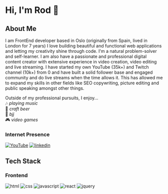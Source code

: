 # Hi, I'm Rod 👋  

## About Me 

I am FrontEnd developer based in Oslo (originally from Spain, lived in London for 7 years) I love building beautiful and functional web applications and letting my creativity shine through code. I'm a natural problem-solver and self-learner. I am also have a passionate and professional digital content creator with extensive experience in video creation, video editing and live streaming. I have started my own YouTube (35k+) and Twitch channel (10k+) from 0 and have built a solid follower base and engaged community and do live streams when the time allows it. This has allowed me to expand my skills in other fields like SEO copywriting, picture editing and public speaking amongst other things.

Outside of my professional pursuits, I enjoy...  
🎶 *playing music*  
🍺 *craft beer*   
🥋 *bjj*  
🎮 *video games*  


### Internet Presence 
[![YouTube](https://img.shields.io/badge/Youtube-red?style=for-the-badge&logo=youtube)](https://youtube.com/sendaplays)
[![linkedin](https://img.shields.io/badge/LinkedIn-0A66C2?style=for-the-badge&logo=LinkedIn&logoColor=white)](www.linkedin.com/in/rod-jimeno)

## Tech Stack

### Frontend

![html](https://img.shields.io/badge/html-E34F26?style=for-the-badge&logo=html5&logoColor=FFFFFF)
![css](https://img.shields.io/badge/css-1572B6?style=for-the-badge&logo=css3&logoColor=FFFFFF)
![javascript](https://img.shields.io/badge/javascript-F7DF1E?style=for-the-badge&logo=Javascript&logoColor=000000)
![react](https://img.shields.io/badge/react-61DAFB?style=for-the-badge&logo=React&logoColor=000000)
![jquery](https://img.shields.io/badge/jquery-0769AD?style=for-the-badge&logo=jquery&logoColor=FFFFFF)


